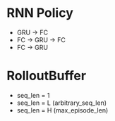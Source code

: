 # RNN Policy
- GRU -> FC
- FC -> GRU -> FC
- FC -> GRU

# RolloutBuffer
- seq_len = 1
- seq_len = L (arbitrary_seq_len)
- seq_len = H (max_episode_len) 
